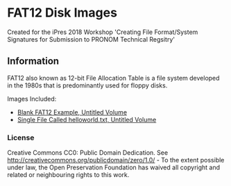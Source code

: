 # FAT12 Disk Images

Created for the iPres 2018 Workshop 'Creating File Format/System Signatures for Submission to PRONOM Technical Regsitry'

## Information

FAT12 also known as 12-bit File Allocation Table is a file system developed in the 1980s that is predominantly used for floppy disks.

Images Included:

- [Blank FAT12 Example, Untitled Volume](./blank-untitled-volume.img)
- [Single File Called helloworld.txt, Untitled Volume](./hello-world-untitled-volume.img)

### License

Creative Commons CC0: Public Domain Dedication. See http://creativecommons.org/publicdomain/zero/1.0/ - To the extent
possible under law, the Open Preservation Foundation has waived all copyright and related or neighbouring rights to this work.
